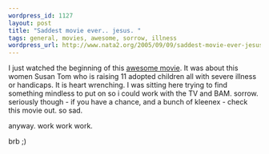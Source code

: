 ```yaml
--- 
wordpress_id: 1127
layout: post
title: "Saddest movie ever.. jesus. "
tags: general, movies, awesome, sorrow, illness
wordpress_url: http://www.nata2.org/2005/09/09/saddest-movie-ever-jesus/
---
```

I just watched the beginning of this <a href="http://imdb.com/title/tt0342804/maindetails">awesome movie</a>. It was about this women Susan Tom who is raising 11 adopted children all with severe illness or handicaps. It is heart wrenching. I was sitting here trying to find something mindless to put on so i could work with the TV and BAM. sorrow. seriously though - if you have a chance, and a bunch of kleenex - check this movie out. so sad.

anyway. work work work. 

brb
;) 
